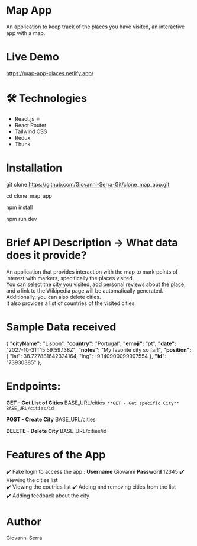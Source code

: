 # Map App

An application to keep track of the places you have visited, an interactive app with a map.

# Live Demo
https://map-app-places.netlify.app/

# 🛠 Technologies

- React.js ⚛️
- React Router
- Tailwind CSS
- Redux
- Thunk

# Installation

git clone https://github.com/Giovanni-Serra-Git/clone_map_app.git

cd clone_map_app

npm install

npm run dev

# Brief API Description → What data does it provide?

An application that provides interaction with the map to mark points of interest with markers, specifically the places visited.  
You can select the city you visited, add personal reviews about the place, and a link to the Wikipedia page will be automatically generated.  
Additionally, you can also delete cities.  
It also provides a list of countries of the visited cities.


# Sample Data received

   {
      **"cityName":** "Lisbon",
      **"country":** "Portugal",
      **"emoji":** "pt",
      **"date":** "2027-10-31T15:59:59.138Z",
      **"notes":** "My favorite city so far!",
      **"position":** {
        "lat": 38.727881642324164,
        "lng": -9.140900099907554
      },
      **"id":** "73930385"
    },  

# Endpoints:

**GET - Get List of Cities** BASE_URL/cities`
**GET - Get specific City** BASE_URL/cities/id`

**POST - Create City** BASE_URL/cities

**DELETE - Delete City** BASE_URL/cities/id

# Features of the App

✔️ Fake login to access the app  : **Username** Giovanni **Password** 12345
✔️ Viewing the cities list  
✔️ Viewing the coutries list 
✔️ Adding and removing cities from the list  
✔️ Adding feedback about the city


# Author
Giovanni Serra







